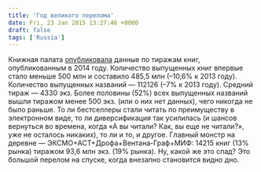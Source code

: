 ```yaml
---
title: 'Год великого перелома'
date: Fri, 23 Jan 2015 13:27:46 +0000
draft: false
tags: ['Russia']
---
```


Книжная палата [опубликовала](http://bookchamber.ru/content/stat/stat_2014.html) данные по тиражам книг, опубликованным в 2014 году. Количество выпущенных книг впервые стало меньше 500 млн и составило 485,5 млн (–10,6% к 2013 году). Количество выпущенных названий — 112126 (–7% к 2013 году). Средний тираж — 4330 экз. Более половины (52%) всех выпущенных названий вышли тиражом менее 500 экз. (или о них нет данных), чего никогда не было раньше. То ли бестселлеры стали читать по преимуществу в электронном виде, то ли диверсификация так усилилась (и шансов вернуться во времена, когда «А вы читали? Как, вы еще не читали?», уже не осталось никаких), то ли и то, и другое. Главный монстр на деревне — ЭКСМО+АСТ+Дрофа+Вентана-Граф+МИФ: 14215 книг (13% рынка) тиражом 93,6 млн экз. (19% рынка). Ну, какой же это спад? Это большой перелом на спуске, когда внезапно становится видно дно.